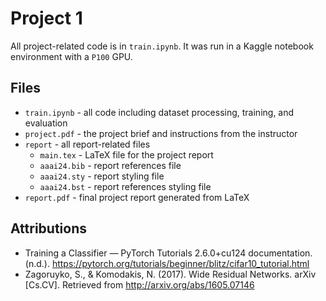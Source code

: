 # Project 1

All project-related code is in `train.ipynb`.  It was run in a Kaggle notebook environment with a `P100` GPU.

## Files

* `train.ipynb` - all code including dataset processing, training, and evaluation
* `project.pdf` - the project brief and instructions from the instructor
* `report` - all report-related files
  * `main.tex` - LaTeX file for the project report
  * `aaai24.bib` - report references file
  * `aaai24.sty` - report styling file
  * `aaai24.bst` - report references styling file
* `report.pdf` - final project report generated from LaTeX

## Attributions

* Training a Classifier — PyTorch Tutorials 2.6.0+cu124 documentation. (n.d.). https://pytorch.org/tutorials/beginner/blitz/cifar10_tutorial.html
* Zagoruyko, S., & Komodakis, N. (2017). Wide Residual Networks. arXiv [Cs.CV]. Retrieved from http://arxiv.org/abs/1605.07146

